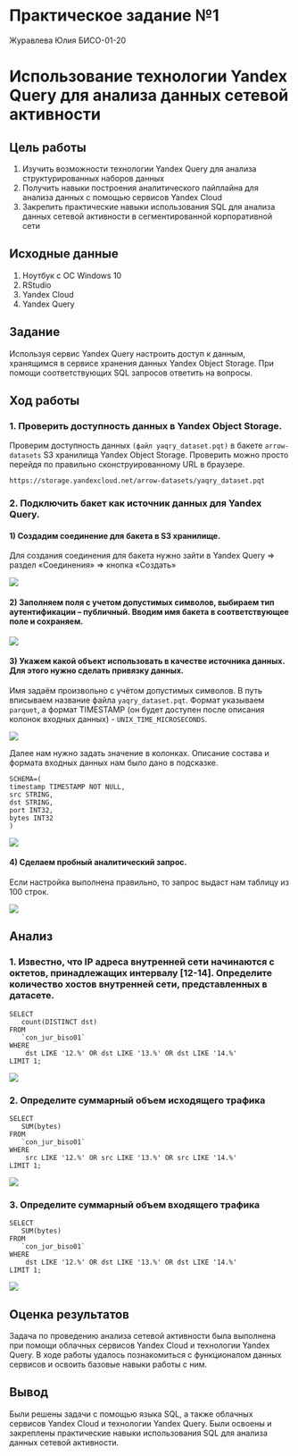 # Практическое задание №1
Журавлева Юлия БИСО-01-20

# Использование технологии Yandex Query для анализа данных сетевой активности

## Цель работы

1.  Изучить возможности технологии Yandex Query для анализа
    структурированных наборов данных
2.  Получить навыки построения аналитического пайплайна для анализа
    данных с помощью сервисов Yandex Cloud
3.  Закрепить практические навыки использования SQL для анализа данных
    сетевой активности в сегментированной корпоративной сети

## Исходные данные

1.  Ноутбук с ОС Windows 10
2.  RStudio
3.  Yandex Cloud
4.  Yandex Query

## Задание

Используя сервис Yandex Query настроить доступ к данным, хранящимся в
сервисе хранения данных Yandex Object Storage. При помощи
соответствующих SQL запросов ответить на вопросы.

## Ход работы

### 1. Проверить доступность данных в Yandex Object Storage.

Проверим доступность данных `(файл yaqry_dataset.pqt)` в бакете
`arrow-datasets` S3 хранилища Yandex Object Storage. Проверить можно
просто перейдя по правильно сконструированному URL в браузере.

    https://storage.yandexcloud.net/arrow-datasets/yaqry_dataset.pqt

### 2. Подключить бакет как источник данных для Yandex Query.

#### 1) Создадим соединение для бакета в S3 хранилище.

Для создания соединения для бакета нужно зайти в Yandex Query =\> раздел
«Соединения» =\> кнопка «Создать»

![](screen/1.png)

#### 2) Заполняем поля с учетом допустимых символов, выбираем тип аутентификации – публичный. Вводим имя бакета в соответствующее поле и сохраняем.

![](screen/2.png)

#### 3) Укажем какой объект использовать в качестве источника данных. Для этого нужно сделать привязку данных.

Имя задаём произвольно с учётом допустимых символов. В путь вписываем
название файла `yaqry_dataset.pqt`. Формат указываем `parquet`, а формат
TIMESTAMP (он будет доступен после описания колонок входных данных) -
`UNIX_TIME_MICROSECONDS`.

![](screen/3.png)

Далее нам нужно задать значение в колонках. Описание состава и формата
входных данных нам было дано в подсказке.

    SCHEMA=(
    timestamp TIMESTAMP NOT NULL,
    src STRING,
    dst STRING,
    port INT32,
    bytes INT32
    )

![](screen/4.png)

#### 4) Сделаем пробный аналитический запрос.

Если настройка выполнена правильно, то запрос выдаст нам таблицу из 100
строк.

![](screen/5.png)

## Анализ

### 1. Известно, что IP адреса внутренней сети начинаются с октетов, принадлежащих интервалу \[12-14\]. Определите количество хостов внутренней сети, представленных в датасете.

    SELECT
       count(DISTINCT dst)
    FROM
       `con_jur_biso01`
    WHERE
        dst LIKE '12.%' OR dst LIKE '13.%' OR dst LIKE '14.%'
    LIMIT 1;

![](screen/6.png)

### 2. Определите суммарный объем исходящего трафика

    SELECT
       SUM(bytes)
    FROM
       `con_jur_biso01`
    WHERE
        src LIKE '12.%' OR src LIKE '13.%' OR src LIKE '14.%'
    LIMIT 1;

![](screen/7.png)

### 3. Определите суммарный объем входящего трафика

    SELECT
       SUM(bytes)
    FROM
       `con_jur_biso01`
    WHERE
        dst LIKE '12.%' OR dst LIKE '13.%' OR dst LIKE '14.%'
    LIMIT 1;

![](screen/8.png)

## Оценка результатов

Задача по проведению анализа сетевой активности была выполнена при
помощи облачных сервисов Yandex Cloud и технологии Yandex Query. В ходе
работы удалось познакомиться с функционалом данных сервисов и освоить
базовые навыки работы с ним.

## Вывод

Были решены задачи с помощью языка SQL, а также облачных сервисов Yandex
Cloud и технологии Yandex Query. Были освоены и закреплены практические
навыки использования SQL для анализа данных сетевой активности.
